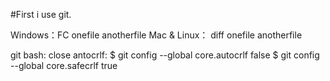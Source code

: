 #First i use git.


Windows：FC onefile anotherfile
Mac & Linux： diff onefile anotherfile

git bash:
close antocrlf:
$ git config --global core.autocrlf false
$ git config --global core.safecrlf true
